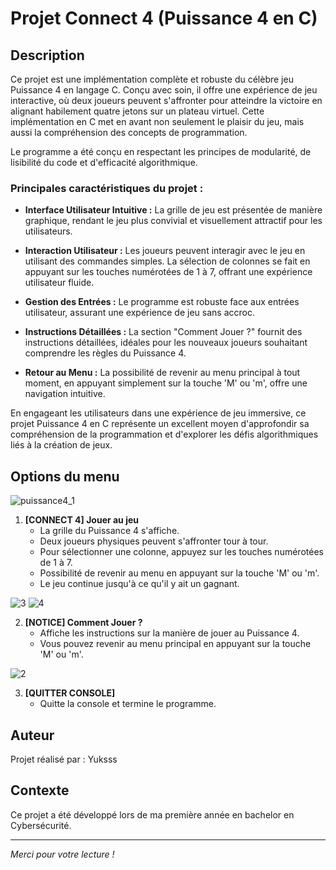 # Projet Connect 4 (Puissance 4 en C)

## Description

Ce projet est une implémentation complète et robuste du célèbre jeu Puissance 4 en langage C. Conçu avec soin, il offre une expérience de jeu interactive, où deux joueurs peuvent s'affronter pour atteindre la victoire en alignant habilement quatre jetons sur un plateau virtuel. Cette implémentation en C met en avant non seulement le plaisir du jeu, mais aussi la compréhension des concepts de programmation.

Le programme a été conçu en respectant les principes de modularité, de lisibilité du code et d'efficacité algorithmique.

### Principales caractéristiques du projet :

- **Interface Utilisateur Intuitive :** La grille de jeu est présentée de manière graphique, rendant le jeu plus convivial et visuellement attractif pour les utilisateurs.

- **Interaction Utilisateur :** Les joueurs peuvent interagir avec le jeu en utilisant des commandes simples. La sélection de colonnes se fait en appuyant sur les touches numérotées de 1 à 7, offrant une expérience utilisateur fluide.

- **Gestion des Entrées :** Le programme est robuste face aux entrées utilisateur, assurant une expérience de jeu sans accroc.

- **Instructions Détaillées :** La section "Comment Jouer ?" fournit des instructions détaillées, idéales pour les nouveaux joueurs souhaitant comprendre les règles du Puissance 4.

- **Retour au Menu :** La possibilité de revenir au menu principal à tout moment, en appuyant simplement sur la touche 'M' ou 'm', offre une navigation intuitive.

En engageant les utilisateurs dans une expérience de jeu immersive, ce projet Puissance 4 en C représente un excellent moyen d'approfondir sa compréhension de la programmation et d'explorer les défis algorithmiques liés à la création de jeux.

## Options du menu
![puissance4_1](https://github.com/Yukssssss/Puissance-4/assets/115793657/897fe913-9fba-475a-9cd1-eb8abce7cc4a)



1. **[CONNECT 4] Jouer au jeu**
   - La grille du Puissance 4 s'affiche.
   - Deux joueurs physiques peuvent s'affronter tour à tour.
   - Pour sélectionner une colonne, appuyez sur les touches numérotées de 1 à 7.
   - Possibilité de revenir au menu en appuyant sur la touche 'M' ou 'm'.
   - Le jeu continue jusqu'à ce qu'il y ait un gagnant.

![3](https://github.com/Yukssssss/Puissance-4/assets/115793657/ec8a0330-2440-4844-bb39-de2ac98d2add)
![4](https://github.com/Yukssssss/Puissance-4/assets/115793657/561d4fdf-ffc5-426b-b205-7fee9c15b015)


2. **[NOTICE] Comment Jouer ?**
   - Affiche les instructions sur la manière de jouer au Puissance 4.
   - Vous pouvez revenir au menu principal en appuyant sur la touche 'M' ou 'm'.

![2](https://github.com/Yukssssss/Puissance-4/assets/115793657/55e1533f-2f27-4b1c-ad79-1684327fb574)

3. **[QUITTER CONSOLE]**
   - Quitte la console et termine le programme.


## Auteur

Projet réalisé par : Yuksss

## Contexte

Ce projet a été développé lors de ma première année en bachelor en Cybersécurité.

---

*Merci pour votre lecture !*

